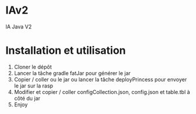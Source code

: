 # IAv2
IA Java V2

# Installation et utilisation
1. Cloner le dépôt
2. Lancer la tâche gradle fatJar pour générer le jar
3. Copier / coller ou le jar ou lancer la tâche deployPrincess pour envoyer le jar sur la rasp
4. Modifier et copier / coller configCollection.json, config.json et table.tbl à côté du jar
5. Enjoy